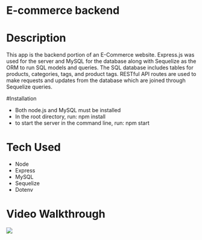 # E-commerce backend 

# Description 

This app is the backend portion of an E-Commerce website. Express.js was used for the server and MySQL for the database along with Sequelize as the ORM to run SQL models and queries. The SQL database includes tables for products, categories, tags, and product tags. RESTful API routes are used to make requests and updates from the database which are joined through Sequelize queries.

#Installation

- Both node.js and MySQL must be installed
- In the root directory, run: 
    npm install
- to start the server in the command line, run: 
npm start

#  Tech Used

- Node
- Express
- MySQL
- Sequelize
- Dotenv

# Video Walkthrough

![](e-commerce.gif)
